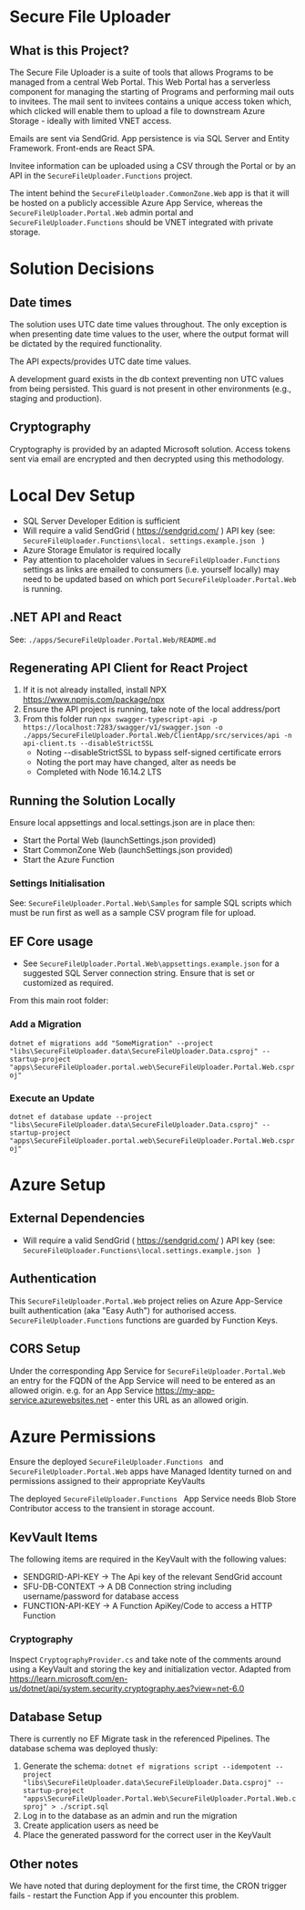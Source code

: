 # Secure File Uploader

## What is this Project?

The Secure File Uploader is a suite of tools that allows Programs to be managed from a central Web Portal. This Web Portal has a serverless component for managing the starting of Programs and performing mail outs to invitees. The mail sent to invitees contains a unique access token which, which clicked will enable them to upload a file to downstream Azure Storage - ideally with limited VNET access.

Emails are sent via SendGrid. App persistence is via SQL Server and Entity Framework. Front-ends are React SPA.

Invitee information can be uploaded using a CSV through the Portal or by an API in the ``` SecureFileUploader.Functions ``` project.

The intent behind the ``` SecureFileUploader.CommonZone.Web ``` app is that it will be hosted on a publicly accessible Azure App Service, whereas the ``` SecureFileUploader.Portal.Web ``` admin portal and ``` SecureFileUploader.Functions ``` should be VNET integrated with private storage.

# Solution Decisions

## Date times

The solution uses UTC date time values throughout. The only exception is when presenting date time values to the user, where the output format will be dictated by the required functionality.

The API expects/provides UTC date time values.

A development guard exists in the db context preventing non UTC values from being persisted. This guard is not present in other environments (e.g., staging and production).

## Cryptography

Cryptography is provided by an adapted Microsoft solution. Access tokens sent via email are encrypted and then decrypted using this methodology.

# Local Dev Setup

- SQL Server Developer Edition is sufficient
- Will require a valid SendGrid ( https://sendgrid.com/ ) API key (see: ``` SecureFileUploader.Functions\local.
settings.example.json  ``` )
- Azure Storage Emulator is required locally
- Pay attention to placeholder values in  ``` SecureFileUploader.Functions ``` settings as links are emailed to consumers (i.e. yourself locally) may need to be updated based on which port ``` SecureFileUploader.Portal.Web ``` is running.

## .NET API and React
See: ``` ./apps/SecureFileUploader.Portal.Web/README.md ```

## Regenerating API Client for React Project

1. If it is not already installed, install NPX https://www.npmjs.com/package/npx
2. Ensure the API project is running, take note of the local address/port
3. From this folder run ``` npx swagger-typescript-api -p https://localhost:7283/swagger/v1/swagger.json -o ./apps/SecureFileUploader.Portal.Web/ClientApp/src/services/api -n api-client.ts --disableStrictSSL ```
    * Noting --disableStrictSSL to bypass self-signed certificate errors
    * Noting the port may have changed, alter as needs be
    * Completed with Node 16.14.2 LTS

## Running the Solution Locally

Ensure local appsettings and local.settings.json are in place then:

- Start the Portal Web (launchSettings.json provided)
- Start CommonZone Web (launchSettings.json provided)
- Start the Azure Function

### Settings Initialisation

See: ``` SecureFileUploader.Portal.Web\Samples ``` for sample SQL scripts which must be run first as well as a sample CSV program file for upload.

## EF Core usage

- See ``` SecureFileUploader.Portal.Web\appsettings.example.json ``` for a suggested SQL Server connection string. Ensure that is set or customized as required.

From this main root folder:

### Add a Migration
``` dotnet ef migrations add "SomeMigration" --project "libs\SecureFileUploader.data\SecureFileUploader.Data.csproj" --startup-project "apps\SecureFileUploader.portal.web\SecureFileUploader.Portal.Web.csproj" ```

### Execute an Update
``` dotnet ef database update --project "libs\SecureFileUploader.data\SecureFileUploader.Data.csproj" --startup-project "apps\SecureFileUploader.portal.web\SecureFileUploader.Portal.Web.csproj" ```

# Azure Setup

## External Dependencies

- Will require a valid SendGrid ( https://sendgrid.com/ ) API key (see: ``` SecureFileUploader.Functions\local.settings.example.json  ``` )

## Authentication

This ``` SecureFileUploader.Portal.Web ``` project relies on Azure App-Service built authentication (aka "Easy Auth") for authorised access. ``` SecureFileUploader.Functions ``` functions are guarded by Function Keys.

## CORS Setup

Under the corresponding App Service for ``` SecureFileUploader.Portal.Web ``` an entry for the FQDN of the App Service will need to be entered as an allowed origin. e.g. for an App Service https://my-app-service.azurewebsites.net - enter this URL as an allowed origin.

# Azure Permissions

Ensure the deployed ``` SecureFileUploader.Functions  ``` and ``` SecureFileUploader.Portal.Web ``` apps have Managed Identity turned on and permissions assigned to their appropriate KeyVaults

The deployed ``` SecureFileUploader.Functions  ``` App Service needs Blob Store Contributor access to the transient in storage account.

## KevVault Items

The following items are required in the KeyVault with the following values:
* SENDGRID-API-KEY -> The Api key of the relevant SendGrid account
* SFU-DB-CONTEXT -> A DB Connection string including username/password for database access
* FUNCTION-API-KEY -> A Function ApiKey/Code to access a HTTP Function

### Cryptography

Inspect ``` CryptographyProvider.cs ``` and take note of the comments around using a KeyVault and storing the key and initialization vector. Adapted from https://learn.microsoft.com/en-us/dotnet/api/system.security.cryptography.aes?view=net-6.0

## Database Setup

There is currently no EF Migrate task in the referenced Pipelines. The database schema was deployed thusly:
1. Generate the schema:
``` dotnet ef migrations script --idempotent --project "libs\SecureFileUploader.data\SecureFileUploader.Data.csproj" --startup-project "apps\SecureFileUploader.Portal.Web\SecureFileUploader.Portal.Web.csproj" > ./script.sql ```
2. Log in to the database as an admin and run the migration
3. Create application users as need be
4. Place the generated password for the correct user in the KeyVault


## Other notes

We have noted that during deployment for the first time, the CRON trigger fails - restart the Function App if you encounter this problem.


